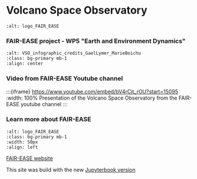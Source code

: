 # Volcano Space Observatory


```{image} content/logo_fair_ease_large.jpg
:alt: logo_FAIR_EASE
```

### FAIR-EASE project - WP5 "Earth and Environment Dynamics"


```{image} content/VSO_infographic_concept.jpg
:alt: VSO_infographic_credits_GaelLymer_MarieBoichu
:class: bg-primary mb-1
:align: center
```

### Video from FAIR-EASE Youtube channel

:::{iframe} https://www.youtube.com/embed/bV4rCjt_rOU?start=15095
:width: 100%
Presentation of the Volcano Space Observatory from the FAIR-EASE youtube channel
:::


### Learn more about FAIR-EASE

```{image} content/logo_fair_ease.jpg
:alt: logo_FAIR_EASE
:class: bg-primary mb-1
:width: 50px
:align: left
```
[FAIR-EASE website](https://fairease.eu)



This site was build with the new [Jupyterbook version](https://next.jupyterbook.org)

